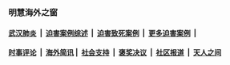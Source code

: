 
### 明慧海外之窗

####  [武汉肺炎](indexes/365.md?t=05222001) &nbsp;|&nbsp;  [迫害案例综述](indexes/328.md?t=05222001) &nbsp;|&nbsp; [迫害致死案例](indexes/277.md?t=05222001)  &nbsp;|&nbsp; [更多迫害案例](indexes/81.md?t=05222001)  &nbsp;|&nbsp; 
####  [时事评论](indexes/19.md?t=05222001) &nbsp;|&nbsp; [海外简讯](indexes/245.md?t=05222001)&nbsp;|&nbsp;  [社会支持](indexes/140.md?t=05222001) &nbsp;|&nbsp; [褒奖决议](indexes/282.md?t=05222001) &nbsp;|&nbsp; [社区报道](indexes/91.md?t=05222001)  &nbsp;|&nbsp; [天人之间](indexes/78.md?t=05222001) 


